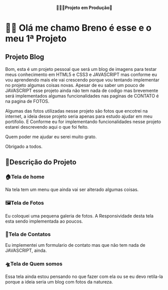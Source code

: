 <h4 align="center">
 👨🏽‍💻Projeto em Produção🚀
<h4/>

# 👋🏽 Olá me chamo Breno é esse e o meu 1ª Projeto


## Projeto Blog<br>  
Bom, esta é um projeto pessoal que será um blog de imagens para testar meus conhecimento em HTML5 e CSS3 e JAVASCRIPT mas conforme eu vou aprendendo 
mais ele vai crescendo porque vou tentando implementar no projeto algumas coisas novas.
Apesar de eu saber um pouco de JAVASCRIPT esse projeto ainda não tem nada de codigo mas brevemente será implementados algumas funcionalidades 
nas paginas de CONTATO é na pagina de FOTOS.

Algumas das fotos utilizadas nesse projeto são fotos que encotrei na internet, a ideia desse projeto seria apenas para estudo ajudar em meu portifolio.
E Conforme eu for implementando funcionalidades nesse projeto estarei descrevendo aqui o que foi feito.

Quem poder me ajudar eu serei muito grato.

Obrigado a todos.
## 
## 📝Descrição do Projeto
### 🏠Tela de home<br>
Na tela tem um menu que ainda vai ser alterado algumas coisas.

### 🖼Tela de Fotos<br>
Eu coloquei uma pequena galeria de fotos.
A Responsividade desta tela esta sendo implementada ao poucos.

### 📧Tela de Contatos<br>
Eu implementei um formulario de contato mas que não tem nada de JAVASCRIPT, ainda.

### 🛸Tela de Quem somos<br>
Essa tela ainda estou pensando no que fazer com ela ou se eu devo retila-la porque a ideia seria um blog
com fotos da natureza.
